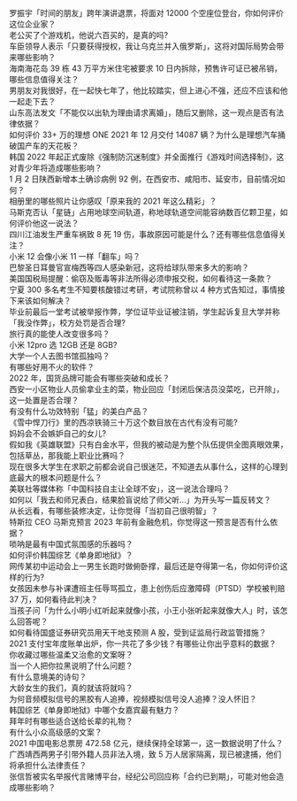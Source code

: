 罗振宇「时间的朋友」跨年演讲退票，将面对 12000 个空座位登台，你如何评价这位企业家？  
老公买了个游戏机，他说六百买的，是真的吗?  
车臣领导人表示「只要获得授权，我让乌克兰并入俄罗斯」，这将对国际局势会带来哪些影响？  
海南海花岛 39 栋 43 万平方米住宅被要求 10 日内拆除，预售许可证已被吊销，哪些信息值得关注？  
男朋友对我很好，在一起快七年了，他比较踏实，但上进心不强，还应不应该和他一起走下去？  
山东高法发文「不能仅以出轨为理由请求离婚」，随后又删除，这一观点是否有法律依据？  
如何评价 33+ 万的理想 ONE 2021 年 12 月交付 14087 辆？为什么是理想汽车捅破国产车的天花板？  
韩国 2022 年起正式废除《强制防沉迷制度》并全面推行《游戏时间选择制》，这对青少年将造成哪些影响？  
1 月 2 日陕西新增本土确诊病例 92 例，在西安市、咸阳市、延安市，目前情况如何？  
相册里的哪些照片让你感叹「原来我的 2021 年这么精彩」？  
马斯克否认「星链」占用地球空间轨道，称地球轨道空间能容纳数百亿颗卫星，如何评价他这一说法？  
四川江油发生严重车祸致 8 死 19 伤，事故原因可能是什么？还有哪些信息值得关注？  
小米 12 会像小米 11 一样「翻车」吗？  
巴黎圣日耳曼官宣梅西等四人感染新冠，这将给球队带来多大的影响？  
美国国税局提醒：偷窃及贩毒等非法所得必须申报交税，如何看待这一条款？  
宁夏 300 多名考生不知要核酸错过考研，考试院称曾以 4 种方式告知过，事情接下来该如何解决？  
毕业前最后一堂考试被举报作弊，学位证毕业证被注销，学生起诉复旦大学并称「我没作弊」，校方处罚是否合理?  
旅行真的能使人改变很多吗？  
小米 12pro 选 12GB 还是 8GB?  
大学一个人去图书馆孤独吗？  
有哪些好用不火的软件？  
2022 年，国货品牌可能会有哪些突破和成长？  
西安一小区物业人员偷拿业主的菜，物业回应「封闭后保洁员没菜吃，已开除」，这一处置是否合理？  
有没有什么功效特别「猛」的美白产品？  
《雪中悍刀行》里的西凉铁骑三十万这个数目放在古代有没有可能?  
妈妈会不会嫉妒自己的女儿?  
假如我《英雄联盟》只有白金水平，但我的被动是为整个队伍提供全图真眼效果，包括草丛，那我能上职业比赛吗？  
现在很多大学生在求职之前都会说自己很迷茫，不知道去从事什么，这样的心理到底最大的根本问题是什么？  
美联社等媒体称「中国科技自主让全球不安」，这一说法合理吗？  
如何以「我去和师兄表白，结果脸盲说给了师父听…」为开头写一篇反转文？  
从长远看，有哪些装修决定，让你觉得「当初自己很明智」？  
特斯拉 CEO 马斯克预言 2023 年前有金融危机，你觉得这一预言是否有什么依据？  
唢呐是最有中国式氛围感的乐器吗？  
如何评价韩国综艺《单身即地狱》？  
网传某初中运动会上一男生长跑时做俯卧撑，最后还是夺得第一名，你如何评价这样的行为?  
女孩因未参与补课遭班主任辱骂孤立，患上创伤后应激障碍（PTSD）学校被判赔 37 万，如何看待此判决？  
当孩子问「为什么小明小红听起来就像小孩，小王小张听起来就像大人」时，该怎么回答呢？  
如何看待国盛证券研究员用天干地支预测 A 股，受到证监局行政监管措施？  
2021 支付宝年度账单出炉，你一共花了多少钱？有哪些让你出乎意料的数据？  
你收藏过哪些温柔又治愈的文案呀？  
当一个人把你拉黑说明了什么问题？  
有什么意境美的诗句？  
大龄女生的我们，真的就该将就吗？  
为何音频模拟信号的黑胶有人追捧，视频模拟信号没人追捧？没人怀旧？  
韩国综艺《单身即地狱》中哪个女嘉宾最有魅力？  
拜年时有哪些适合送给长辈的礼物？  
有什么小众高级感的文案？  
2021 中国电影总票房 472.58 亿元，继续保持全球第一，这一数据说明了什么？  
广西靖西两男子引带外籍人员非法入境，致 5 万人居家隔离，现已被逮捕，他们将承担什么法律责任？  
张信哲被实名举报代言赌博平台，经纪公司回应称「合约已到期」，可能对他会造成哪些影响？  
